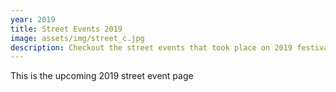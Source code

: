 ```yaml
---
year: 2019
title: Street Events 2019
image: assets/img/street_c.jpg
description: Checkout the street events that took place on 2019 festival!
---
```

This is the upcoming 2019 street event page